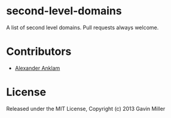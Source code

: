 second-level-domains
====================

A list of second level domains. Pull requests always welcome.


Contributors
==========
* [Alexander Anklam](http://anklam.ch/)

License
==========

Released under the MIT License, Copyright (c) 2013 Gavin Miller
